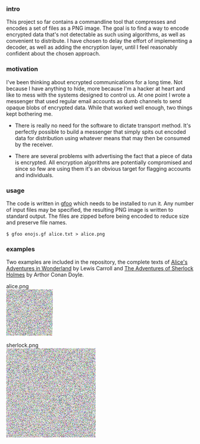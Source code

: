 ### intro
This project so far contains a commandline tool that compresses and encodes a set of files as a PNG image. The goal is to find a way to encode encrypted data that's not detectable as such using algorithms, as well as convenient to distribute. I have chosen to delay the effort of implementing a decoder, as well as adding the encryption layer, until I feel reasonably confident about the chosen approach.

### motivation
I've been thinking about encrypted communications for a long time. Not because I have anything to hide, more because I'm a hacker at heart and like to mess with the systems designed to control us. At one point I wrote a messenger that used regular email accounts as dumb channels to send opaque blobs of encrypted data. While that worked well enough, two things kept bothering me.

* There is really no need for the software to dictate transport method. It's perfectly possible to build a messenger that simply spits out encoded data for distribution using whatever means that may then be consumed by the receiver.

* There are several problems with advertising the fact that a piece of data is encrypted. All encryption algorithms are potentially compromised and since so few are using them it's an obvious target for flagging accounts and individuals.

### usage
The code is written in [gfoo](https://github.com/codr7/gfoo) which needs to be installed to run it. Any number of input files may be specified, the resulting PNG image is written to standard output. The files are zipped before being encoded to reduce size and preserve file names.

```
$ gfoo enojs.gf alice.txt > alice.png
```

### examples
Two examples are included in the repository, the complete texts of [Alice's Adventures in Wonderland](https://github.com/codr7/nojs/blob/master/alice.txt) by Lewis Carroll and [The Adventures of Sherlock Holmes](https://github.com/codr7/nojs/blob/master/sherlock.txt) by Arthor Conan Doyle.

alice.png<br/>
![alice](alice.png)

sherlock.png<br/>
![sherlock](sherlock.png)